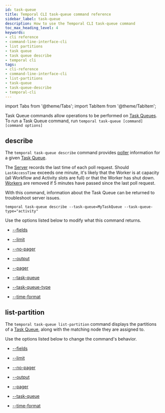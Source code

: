 ```yaml
---
id: task-queue
title: Temporal CLI task-queue command reference
sidebar_label: task-queue
description: How to use the Temporal CLI task-queue command
toc_max_heading_level: 4
keywords:
- cli reference
- command-line-interface-cli
- list partitions
- task queue
- task queue describe
- temporal cli
tags:
- cli-reference
- command-line-interface-cli
- list-partitions
- task-queue
- task-queue-describe
- temporal-cli
---
```


<!-- THIS FILE IS GENERATED. DO NOT EDIT THIS FILE DIRECTLY -->

import Tabs from '@theme/Tabs';
import TabItem from '@theme/TabItem';

Task Queue commands allow operations to be performed on [Task Queues](/workers#task-queue).
To run a Task Queue command, run `temporal task-queue [command] [command options]`

## describe

The `temporal task-queue describe` command provides [poller](/dev-guide/worker-performance#poller-count) information for a given [Task Queue](/workers#task-queue).

The [Server](/clusters#temporal-server) records the last time of each poll request.
Should `LastAccessTime` exceeds one minute, it's likely that the Worker is at capacity (all Workflow and Activity slots are full) or that the Worker has shut down.
[Workers](/workers#worker) are removed if 5 minutes have passed since the last poll request.

With this command, information about the Task Queue can be returned to troubleshoot server issues.

`temporal task-queue describe --task-queue=MyTaskQueue --task-queue-type="activity"`

Use the options listed below to modify what this command returns.

- [--fields](/cli/cmd-options#fields)

- [--limit](/cli/cmd-options#limit)

- [--no-pager](/cli/cmd-options#no-pager)

- [--output](/cli/cmd-options#output)

- [--pager](/cli/cmd-options#pager)

- [--task-queue](/cli/cmd-options#task-queue)

- [--task-queue-type](/cli/cmd-options#task-queue-type)

- [--time-format](/cli/cmd-options#time-format)

## list-partition

The `temporal task-queue list-partition` command displays the partitions of a [Task Queue](/workers#task-queue), along with the matching node they are assigned to.

Use the options listed below to change the command's behavior.

- [--fields](/cli/cmd-options#fields)

- [--limit](/cli/cmd-options#limit)

- [--no-pager](/cli/cmd-options#no-pager)

- [--output](/cli/cmd-options#output)

- [--pager](/cli/cmd-options#pager)

- [--task-queue](/cli/cmd-options#task-queue)

- [--time-format](/cli/cmd-options#time-format)

